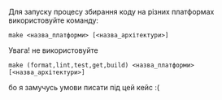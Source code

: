 Для запуску процесу збирання коду на різних платформах використовуйте команду:

	make <назва_платформи> [<назва_архітектури>]

Увага! не використовуйте 

	make (format,lint,test,get,build) <назва_платформи> [<назва_архітектури>]

бо я замучусь умови писати під цей кейс :(

